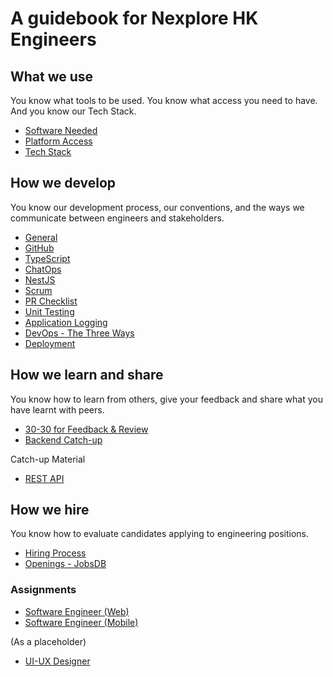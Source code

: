 # A guidebook for Nexplore HK Engineers

## What we use

You know what tools to be used. You know what access you need to have. And you know our Tech Stack.

- [Software Needed](what-we-use/software.md)
- [Platform Access](what-we-use/platform.md)
- [Tech Stack](what-we-use/techstack.md)

## How we develop

You know our development process, our conventions, and the ways we communicate between engineers and stakeholders.

- [General](how-we-develop/general.md)
- [GitHub](how-we-develop/github.md)
- [TypeScript](how-we-develop/typescript.md)
- [ChatOps](how-we-develop/chatops.md)
- [NestJS](how-we-develop/nestjs.md)
- [Scrum](how-we-develop/scrum.md)
- [PR Checklist](how-we-develop/pr-checklist.md)
- [Unit Testing](how-we-develop/unit-test.md)
- [Application Logging](how-we-develop/app-log.md)
- [DevOps - The Three Ways](how-we-develop/devops.md)
- [Deployment](how-we-develop/deployment.md)

## How we learn and share

You know how to learn from others, give your feedback and share what you have learnt with peers.

- [30-30 for Feedback & Review](how-we-share/30-30.md)
- [Backend Catch-up](how-we-share/backend-catch-up.md)

Catch-up Material
- [REST API](how-we-share/rest-api.md)

## How we hire

You know how to evaluate candidates applying to engineering positions.

- [Hiring Process](https://github.com/adamwan-nexplore/guidebook-nxp-hk/blob/main/how-we-hire/hiring-engineers.md)
- [Openings - JobsDB](https://hk.jobsdb.com/hk/search-jobs/nexplore/1)


### Assignments
- [Software Engineer (Web)](how-we-hire/web-assignment.md)
- [Software Engineer (Mobile)](how-we-hire/mobile-assignment.md)

(As a placeholder)
- [UI-UX Designer](how-we-hire/ui-ux-assignment.md)
